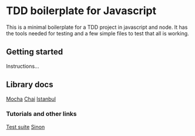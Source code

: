 # TDD boilerplate for Javascript

This is a minimal boilerplate for a TDD project in javascript and node. It has the tools needed for testing and a few simple files to test that all is working.

## Getting started

Instructions...

## Library docs

[Mocha](https://mochajs.org/)
[Chai](http://chaijs.com/)
[Istanbul](https://github.com/gotwarlost/istanbul)

### Tutorials and other links

[Test suite](http://www.clock.co.uk/blog/tools-for-unit-testing-and-quality-assurance-in-node-js)
[Sinon](https://www.sitepoint.com/sinon-tutorial-javascript-testing-mocks-spies-stubs/)
